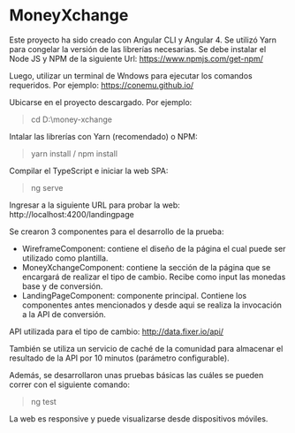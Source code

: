 # MoneyXchange

Este proyecto ha sido creado con Angular CLI y Angular 4. Se utilizó Yarn para congelar la versión de las librerías necesarias.
Se debe instalar el Node JS y NPM de la siguiente Url:
https://www.npmjs.com/get-npm/

Luego, utilizar un terminal de Wndows para ejecutar los comandos requeridos. Por ejemplo:
https://conemu.github.io/

Ubicarse en el proyecto descargado. Por ejemplo:
>cd D:\money-xchange

Intalar las librerías con Yarn (recomendado) o NPM:
> yarn install / npm install

Compilar el TypeScript e iniciar la web SPA:
> ng serve

Ingresar a la siguiente URL para probar la web: 
http://localhost:4200/landingpage

Se crearon 3 componentes para el desarrollo de la prueba:
- WireframeComponent: contiene el diseño de la página el cual puede ser utilizado como plantilla.
- MoneyXchangeComponent: contiene la sección de la página que se encargará de realizar el tipo de cambio. Recibe como input las monedas base y de conversión.
- LandingPageComponent: componente principal. Contiene los componentes antes mencionados y desde aqui se realiza la invocación a la API de conversión.
	
API utilizada para el tipo de cambio:
http://data.fixer.io/api/

También se utiliza un servicio de caché de la comunidad para almacenar el resultado de la API por 10 minutos (parámetro configurable).

Además, se desarrollaron unas pruebas básicas las cuáles se pueden correr con el siguiente comando:
> ng test

La web es responsive y puede visualizarse desde dispositivos móviles.
